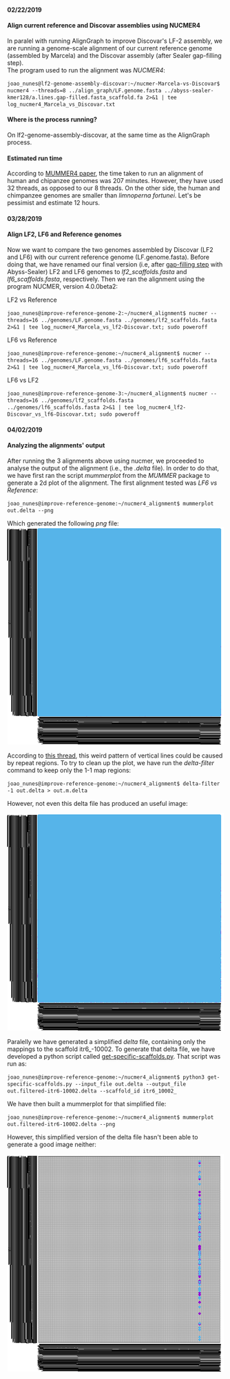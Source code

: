 #### 02/22/2019  
#### Align current reference and Discovar assemblies using NUCMER4
In paralel with running AlignGraph to improve Discovar's LF-2 assembly, we are running a genome-scale alignment of our current reference genome (assembled by Marcela) and the Discovar assembly (after Sealer gap-filling step).  
The program used to run the alignment was *NUCMER4*:  

```console  
joao_nunes@lf2-genome-assembly-discovar:~/nucmer-Marcela-vs-Discovar$ nucmer4 --threads=8 ../align_graph/LF.genome.fasta ../abyss-sealer-kmer128/a.lines.gap-filled.fasta_scaffold.fa 2>&1 | tee log_nucmer4_Marcela_vs_Discovar.txt  
```  

#### Where is the process running?  
On lf2-genome-assembly-discovar, at the same time as the AlignGraph process.

#### Estimated run time  
According to [MUMMER4 paper](https://www.ncbi.nlm.nih.gov/pmc/articles/PMC5802927/), the time taken to run an alignment of human and chipanzee genomes was 207 minutes. However, they have used 32 threads, as opposed to our 8 threads. On the other side, the human and chimpanzee genomes are smaller than *limnoperna fortunei*. Let's be pessimist and estimate 12 hours.  

#### 03/28/2019  
#### Align LF2, LF6 and Reference genomes  
Now we want to compare the two genomes assembled by Discovar (LF2 and LF6) with our current reference genome (LF.genome.fasta). Before doing that, we have renamed our final version (i.e, after [gap-filling step](https://github.com/biobureaubiotech/goldenMusselGender/blob/master/10.Gap-filling-Discovar-scaffolds.md) with Abyss-Sealer) LF2 and LF6 genomes to *lf2_scaffolds.fasta* and *lf6_scaffolds.fasta*, respectively. Then we ran the alignment using the program NUCMER, version 4.0.0beta2:  

LF2 vs Reference  
```console  
joao_nunes@improve-reference-genome-2:~/nucmer4_alignment$ nucmer --threads=16 ../genomes/LF.genome.fasta ../genomes/lf2_scaffolds.fasta 2>&1 | tee log_nucmer4_Marcela_vs_lf2-Discovar.txt; sudo poweroff
```  

LF6 vs Reference  
```console  
joao_nunes@improve-reference-genome:~/nucmer4_alignment$ nucmer --threads=16 ../genomes/LF.genome.fasta ../genomes/lf6_scaffolds.fasta 2>&1 | tee log_nucmer4_Marcela_vs_lf6-Discovar.txt; sudo poweroff
```  

LF6 vs LF2  
```console  
joao_nunes@improve-reference-genome-3:~/nucmer4_alignment$ nucmer --threads=16 ../genomes/lf2_scaffolds.fasta ../genomes/lf6_scaffolds.fasta 2>&1 | tee log_nucmer4_lf2-Discovar_vs_lf6-Discovar.txt; sudo poweroff
```

#### 04/02/2019  
#### Analyzing the alignments' output  
After running the 3 alignments above using nucmer, we proceeded to analyse the output of the alignment (i.e., the *.delta* file). In order to do that, we have first ran the script *mummerplot* from the *MUMMER* package to generate a 2d plot of the alignment. The first alignment tested was *LF6 vs Reference*:  

```console  
joao_nunes@improve-reference-genome:~/nucmer4_alignment$ mummerplot out.delta --png
```  

Which generated the following *png* file:  
![LF6_vs_Reference_nucmer](https://github.com/biobureaubiotech/goldenMusselGender/blob/master/images/out.png)

According to [this thread](https://sourceforge.net/p/mummer/mailman/mummer-help/thread/CAFpLa4KSyWNZFWa4cMFgr6eQRsCnAiBovBBbRzA9SzmKTnqkqA%40mail.gmail.com/), this weird pattern of vertical lines could be caused by repeat regions. To try to clean up the plot, we have run the *delta-filter* command to keep only the 1-1 map regions:  

```console  
joao_nunes@improve-reference-genome:~/nucmer4_alignment$ delta-filter -1 out.delta > out.m.delta
```  

However, not even this delta file has produced an useful image:  

![LF6_vs_Reference_nucmer](https://github.com/biobureaubiotech/goldenMusselGender/blob/master/images/out.m.png)

Paralelly we have generated a simplified *delta* file, containing only the mappings to the scaffold itr6_-10002. To generate that delta file, we have developed a python script called [get-specific-scaffolds.py](https://github.com/biobureaubiotech/goldenMusselGender/blob/master/scripts/get-specific-scaffolds.py). That script was run as:  

```console  
joao_nunes@improve-reference-genome:~/nucmer4_alignment$ python3 get-specific-scaffolds.py --input_file out.delta --output_file out.filtered-itr6-10002.delta --scaffold_id itr6_10002_
```
We have then built a mummerplot for that simplified file:  

```console
joao_nunes@improve-reference-genome:~/nucmer4_alignment$ mummerplot out.filtered-itr6-10002.delta --png
```  

However, this simplified version of the delta file hasn't been able to generate a good image neither:  

![LF6_vs_Reference_nucmer](https://github.com/biobureaubiotech/goldenMusselGender/blob/master/images/out_simplified.png)

